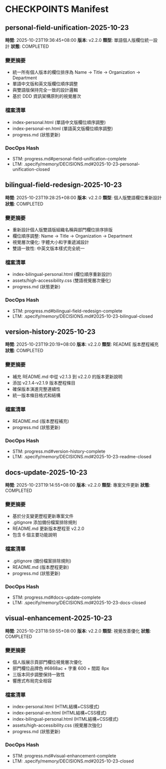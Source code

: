 # CHECKPOINTS Manifest

## personal-field-unification-2025-10-23
**時間**: 2025-10-23T19:36:45+08:00
**版本**: v2.2.0
**類型**: 單語個人版欄位統一設計
**狀態**: COMPLETED

### 變更摘要
- 統一所有個人版本的欄位排序為 Name → Title → Organization → Department
- 單語中文版和英文版欄位順序調整
- 與雙語版保持完全一致的設計邏輯
- 基於 DDD 資訊架構原則的視覺層次

### 檔案清單
- index-personal.html (單語中文版欄位順序調整)
- index-personal-en.html (單語英文版欄位順序調整)
- progress.md (狀態更新)

### DocOps Hash
- STM: progress.md#personal-field-unification-complete
- LTM: .specify/memory/DECISIONS.md#2025-10-23-personal-unification-closed

## bilingual-field-redesign-2025-10-23
**時間**: 2025-10-23T19:28:25+08:00
**版本**: v2.2.0
**類型**: 個人版雙語欄位重新設計
**狀態**: COMPLETED

### 變更摘要
- 重新設計個人版雙語版組織名稱與部門欄位排序排版
- 欄位順序調整: Name → Title → Organization → Department
- 視覺層次優化: 字體大小和字重遞減設計
- 雙語一致性: 中英文版本樣式完全統一

### 檔案清單
- index-bilingual-personal.html (欄位順序重新設計)
- assets/high-accessibility.css (雙語視覺層次優化)
- progress.md (狀態更新)

### DocOps Hash
- STM: progress.md#bilingual-field-redesign-complete
- LTM: .specify/memory/DECISIONS.md#2025-10-23-bilingual-closed

## version-history-2025-10-23
**時間**: 2025-10-23T19:20:19+08:00
**版本**: v2.2.0
**類型**: README 版本歷程補充
**狀態**: COMPLETED

### 變更摘要
- 補充 README.md 中從 v2.1.3 到 v2.2.0 的版本更新說明
- 添加 v2.1.4-v2.1.9 版本歷程條目
- 確保版本演進完整連續性
- 統一版本條目格式和結構

### 檔案清單
- README.md (版本歷程補充)
- progress.md (狀態更新)

### DocOps Hash
- STM: progress.md#version-history-complete
- LTM: .specify/memory/DECISIONS.md#2025-10-23-readme-closed

## docs-update-2025-10-23
**時間**: 2025-10-23T19:14:55+08:00
**版本**: v2.2.0
**類型**: 專案文件更新
**狀態**: COMPLETED

### 變更摘要
- 基於分支變更歷程更新專案文件
- .gitignore 添加備份檔案排除規則
- README.md 更新版本歷程至 v2.2.0
- 包含 6 個主要功能說明

### 檔案清單
- .gitignore (備份檔案排除規則)
- README.md (版本歷程更新)
- progress.md (狀態更新)

### DocOps Hash
- STM: progress.md#docs-update-complete
- LTM: .specify/memory/DECISIONS.md#2025-10-23-docs-closed

## visual-enhancement-2025-10-23
**時間**: 2025-10-23T18:59:55+08:00
**版本**: v2.2.0
**類型**: 視覺改善優化
**狀態**: COMPLETED

### 變更摘要
- 個人版展示頁部門欄位視覺層次優化
- 部門欄位品牌色 #6868ac + 字重 600 + 間距 8px
- 三版本同步調整保持一致性
- 響應式布局完全相容

### 檔案清單
- index-personal.html (HTML結構+CSS樣式)
- index-personal-en.html (HTML結構+CSS樣式)  
- index-bilingual-personal.html (HTML結構+CSS樣式)
- assets/high-accessibility.css (視覺層次強化)
- progress.md (狀態更新)

### DocOps Hash
- STM: progress.md#visual-enhancement-complete
- LTM: .specify/memory/DECISIONS.md#2025-10-23-closed
